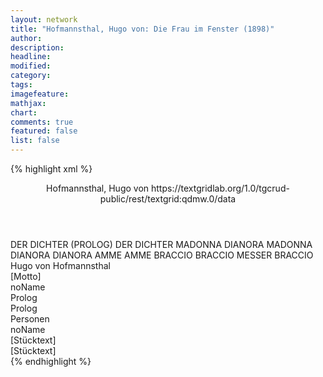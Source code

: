 ```yaml
---
layout: network
title: "Hofmannsthal, Hugo von: Die Frau im Fenster (1898)"
author:
description:
headline:
modified:
category:
tags:
imagefeature: 
mathjax: 
chart: 
comments: true
featured: false
list: false
---
```

{% highlight xml %}
<?xml-model href="https://raw.githubusercontent.com/DLiNa/project/master/rules/lina.rnc"?><?xml-model href="https://raw.githubusercontent.com/DLiNa/project/master/rules/lina.sch"?>
<play xmlns="http://lina.digital">
  <header>
    <title>Die Frau im Fenster</title>
    <subtitle/>
    <genretitle/>
    <author>Hofmannsthal, Hugo von</author>
  	<date when="1897" type="written"/>
    <date when="1898" type="print"/>
  	<date when="1898" type="premiere"/>
  	<source>https://textgridlab.org/1.0/tgcrud-public/rest/textgrid:qdmw.0/data</source>
  </header>
  <personae>
    <character>
      <name>DER DICHTER (PROLOG)</name>
      <alias xml:id="der_dichter">
        <name>DER DICHTER</name>
      </alias>
    </character>
    <character>
      <name>MADONNA DIANORA</name>
      <alias xml:id="madonna_dianora">
        <name>MADONNA DIANORA</name>
      </alias>
    	<alias xml:id="dianora">
    		<name>DIANORA</name>
    	</alias>
    </character>
    <character>
      <name>AMME</name>
      <alias xml:id="amme">
        <name>AMME</name>
      </alias>
    </character>
    <character>
      <name>BRACCIO</name>
      <alias xml:id="braccio">
        <name>BRACCIO</name>
      </alias>
    	<alias xml:id="messer_braccio">
    		<name>MESSER BRACCIO</name>
    	</alias>
    </character>
  </personae>
  <text>
    <div>
      <head>Hugo von Hofmannsthal</head>
    </div>
    <div>
      <head>[Motto]</head>
      <div>
        <head>noName</head>
      </div>
    </div>
    <div>
      <head>Prolog</head>
      <div>
        <head>Prolog</head>
        <sp who="#der_dichter">
          <amount n="1" unit="speech_acts"/>
          <amount n="3507" unit="words"/>
          <amount n="469" unit="lines"/>
          <amount n="18744" unit="chars"/>
        </sp>
      </div>
    </div>
    <div>
      <head>Personen</head>
      <div>
        <head>noName</head>
      </div>
    </div>
    <div>
      <head>[Stücktext]</head>
      <div>
        <head>[Stücktext]</head>
        <sp who="#madonna_dianora">
          <amount n="1" unit="speech_acts"/>
          <amount n="1112" unit="words"/>
          <amount n="145" unit="lines"/>
          <amount n="5835" unit="chars"/>
        </sp>
        <sp who="#dianora">
          <amount n="47" unit="speech_acts"/>
          <amount n="1920" unit="words"/>
          <amount n="239" unit="lines"/>
          <amount n="10021" unit="chars"/>
        </sp>
        <sp who="#amme">
          <amount n="34" unit="speech_acts"/>
          <amount n="762" unit="words"/>
          <amount n="33" unit="lines"/>
          <amount n="4115" unit="chars"/>
        </sp>
        <sp who="#braccio">
          <amount n="8" unit="speech_acts"/>
          <amount n="59" unit="words"/>
          <amount n="10" unit="lines"/>
          <amount n="334" unit="chars"/>
        </sp>
        <sp who="#messer_braccio">
          <amount n="1" unit="speech_acts"/>
          <amount n="32" unit="words"/>
          <amount n="4" unit="lines"/>
          <amount n="150" unit="chars"/>
        </sp>
      </div>
    </div>
  </text>
</play>
{% endhighlight %}